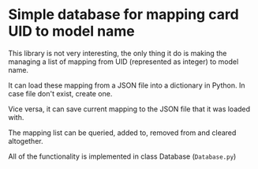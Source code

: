 # Simple database for mapping card UID to model name

This library is not very interesting, the only thing it do is making the managing a list of mapping from UID (represented as integer) to model name.

It can load these mapping from a JSON file into a dictionary in Python. In case file don't exist, create one.

Vice versa, it can save current mapping to the JSON file that it was loaded with.

The mapping list can be queried, added to, removed from and cleared altogether.

All of the functionality is implemented in class Database (`Database.py`)
